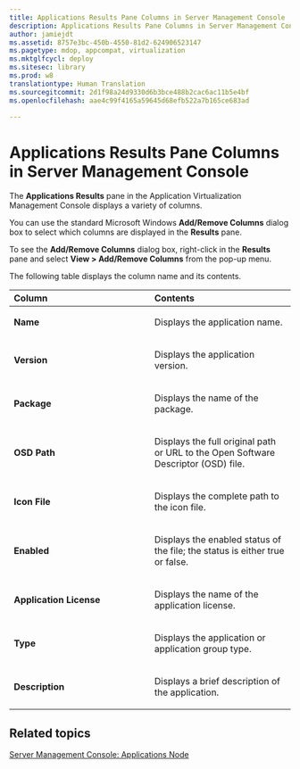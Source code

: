 ```yaml
---
title: Applications Results Pane Columns in Server Management Console
description: Applications Results Pane Columns in Server Management Console
author: jamiejdt
ms.assetid: 8757e3bc-450b-4550-81d2-624906523147
ms.pagetype: mdop, appcompat, virtualization
ms.mktglfcycl: deploy
ms.sitesec: library
ms.prod: w8
translationtype: Human Translation
ms.sourcegitcommit: 2d1f98a24d9330d6b3bce488b2cac6ac11b5e4bf
ms.openlocfilehash: aae4c99f4165a59645d68efb522a7b165ce683ad

---
```



# Applications Results Pane Columns in Server Management Console


The **Applications Results** pane in the Application Virtualization Management Console displays a variety of columns.

You can use the standard Microsoft Windows **Add/Remove Columns** dialog box to select which columns are displayed in the **Results** pane.

To see the **Add/Remove Columns** dialog box, right-click in the **Results** pane and select **View &gt; Add/Remove Columns** from the pop-up menu.

The following table displays the column name and its contents.

<table>
<colgroup>
<col width="50%" />
<col width="50%" />
</colgroup>
<thead>
<tr class="header">
<th align="left">Column</th>
<th align="left">Contents</th>
</tr>
</thead>
<tbody>
<tr class="odd">
<td align="left"><p><strong>Name</strong></p></td>
<td align="left"><p>Displays the application name.</p></td>
</tr>
<tr class="even">
<td align="left"><p><strong>Version</strong></p></td>
<td align="left"><p>Displays the application version.</p></td>
</tr>
<tr class="odd">
<td align="left"><p><strong>Package</strong></p></td>
<td align="left"><p>Displays the name of the package.</p></td>
</tr>
<tr class="even">
<td align="left"><p><strong>OSD Path</strong></p></td>
<td align="left"><p>Displays the full original path or URL to the Open Software Descriptor (OSD) file.</p></td>
</tr>
<tr class="odd">
<td align="left"><p><strong>Icon File</strong></p></td>
<td align="left"><p>Displays the complete path to the icon file.</p></td>
</tr>
<tr class="even">
<td align="left"><p><strong>Enabled</strong></p></td>
<td align="left"><p>Displays the enabled status of the file; the status is either true or false.</p></td>
</tr>
<tr class="odd">
<td align="left"><p><strong>Application License</strong></p></td>
<td align="left"><p>Displays the name of the application license.</p></td>
</tr>
<tr class="even">
<td align="left"><p><strong>Type</strong></p></td>
<td align="left"><p>Displays the application or application group type.</p></td>
</tr>
<tr class="odd">
<td align="left"><p><strong>Description</strong></p></td>
<td align="left"><p>Displays a brief description of the application.</p></td>
</tr>
</tbody>
</table>

 

## Related topics


[Server Management Console: Applications Node](server-management-console-applications-node.md)

 

 








<!--HONumber=Jun16_HO4-->


